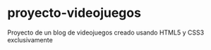 # proyecto-videojuegos
Proyecto de un blog de videojuegos creado usando HTML5 y CSS3 exclusivamente
